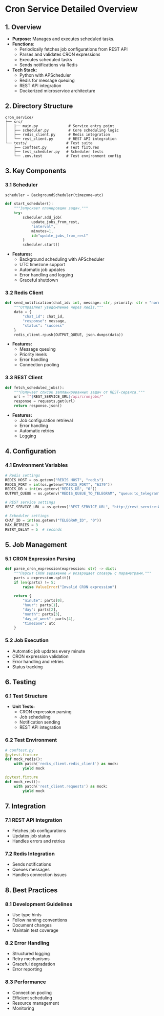 # Cron Service Detailed Overview

## 1. Overview
- **Purpose:** Manages and executes scheduled tasks.
- **Functions:** 
  - Periodically fetches job configurations from REST API
  - Parses and validates CRON expressions
  - Executes scheduled tasks
  - Sends notifications via Redis
- **Tech Stack:** 
  - Python with APScheduler
  - Redis for message queuing
  - REST API integration
  - Dockerized microservice architecture

## 2. Directory Structure
```
cron_service/
├── src/
│   ├── main.py              # Service entry point
│   ├── scheduler.py         # Core scheduling logic
│   ├── redis_client.py      # Redis integration
│   └── rest_client.py       # REST API integration
└── tests/                  # Test suite
    ├── conftest.py         # Test fixtures
    ├── test_scheduler.py   # Scheduler tests
    └── .env.test           # Test environment config
```

## 3. Key Components

### 3.1 Scheduler
```python
scheduler = BackgroundScheduler(timezone=utc)

def start_scheduler():
    """Запускает планировщик задач."""
    try:
        scheduler.add_job(
            update_jobs_from_rest,
            "interval",
            minutes=1,
            id="update_jobs_from_rest"
        )
        scheduler.start()
```

- **Features:**
  - Background scheduling with APScheduler
  - UTC timezone support
  - Automatic job updates
  - Error handling and logging
  - Graceful shutdown

### 3.2 Redis Client
```python
def send_notification(chat_id: int, message: str, priority: str = "normal") -> None:
    """Отправляет уведомление через Redis."""
    data = {
        "chat_id": chat_id,
        "response": message,
        "status": "success"
    }
    redis_client.rpush(OUTPUT_QUEUE, json.dumps(data))
```

- **Features:**
  - Message queuing
  - Priority levels
  - Error handling
  - Connection pooling

### 3.3 REST Client
```python
def fetch_scheduled_jobs():
    """Получает список запланированных задач от REST-сервиса."""
    url = f"{REST_SERVICE_URL}/api/cronjobs/"
    response = requests.get(url)
    return response.json()
```

- **Features:**
  - Job configuration retrieval
  - Error handling
  - Automatic retries
  - Logging

## 4. Configuration

### 4.1 Environment Variables
```python
# Redis settings
REDIS_HOST = os.getenv("REDIS_HOST", "redis")
REDIS_PORT = int(os.getenv("REDIS_PORT", "6379"))
REDIS_DB = int(os.getenv("REDIS_DB", "0"))
OUTPUT_QUEUE = os.getenv("REDIS_QUEUE_TO_TELEGRAM", "queue:to_telegram")

# REST service settings
REST_SERVICE_URL = os.getenv("REST_SERVICE_URL", "http://rest_service:8000")

# Scheduler settings
CHAT_ID = int(os.getenv("TELEGRAM_ID", "0"))
MAX_RETRIES = 3
RETRY_DELAY = 5  # seconds
```

## 5. Job Management

### 5.1 CRON Expression Parsing
```python
def parse_cron_expression(expression: str) -> dict:
    """Парсит CRON выражение и возвращает словарь с параметрами."""
    parts = expression.split()
    if len(parts) != 5:
        raise ValueError("Invalid CRON expression")
    
    return {
        "minute": parts[0],
        "hour": parts[1],
        "day": parts[2],
        "month": parts[3],
        "day_of_week": parts[4],
        "timezone": utc
    }
```

### 5.2 Job Execution
- Automatic job updates every minute
- CRON expression validation
- Error handling and retries
- Status tracking

## 6. Testing

### 6.1 Test Structure
- **Unit Tests:**
  - CRON expression parsing
  - Job scheduling
  - Notification sending
  - REST API integration

### 6.2 Test Environment
```python
# conftest.py
@pytest.fixture
def mock_redis():
    with patch('redis_client.redis_client') as mock:
        yield mock

@pytest.fixture
def mock_rest():
    with patch('rest_client.requests') as mock:
        yield mock
```

## 7. Integration

### 7.1 REST API Integration
- Fetches job configurations
- Updates job status
- Handles errors and retries

### 7.2 Redis Integration
- Sends notifications
- Queues messages
- Handles connection issues

## 8. Best Practices

### 8.1 Development Guidelines
- Use type hints
- Follow naming conventions
- Document changes
- Maintain test coverage

### 8.2 Error Handling
- Structured logging
- Retry mechanisms
- Graceful degradation
- Error reporting

### 8.3 Performance
- Connection pooling
- Efficient scheduling
- Resource management
- Monitoring
